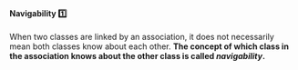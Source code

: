<link rel="stylesheet" href="{{baseUrl}}/css/textbook.css">

<div class="website-content">

<div id="title">

#### Navigability :one:

</div>

<div id="body">

When two classes are linked by an association, it does not necessarily mean both classes know about each other. **The concept of which class in the association knows about the other class is called _navigability_.**

<dynamic-panel src="../../../uml/classDiagrams/associations/navigability/full.md" header=":mortar_board: UML → Class Diagrams → Associations → Navigability" />

<p/>

</div>

<div id="extras">

<include src="exercises.md" />

</div>

</div>
